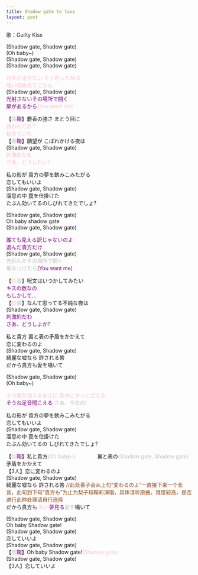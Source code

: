 ```yaml
---
title: Shadow gate to love
layout: post
---
```

歌：Guilty Kiss

<p>(Shadow gate, Shadow gate)<br />
(Oh baby~)<br />
(Shadow gate, Shadow gate)<br />
(Shadow gate, Shadow gate)</p>

<p><font color="pink">何かが足りない そう思った時は<br />
暗い階段見てごらん</font><br />
(Shadow gate, Shadow gate)<br />
<font color="purple">光射さないその場所で開く<br />
扉があるから</font><font color="pink">(You need me)</font></p>

<p>【<font color="silver">善</font><font color="purple">鞠</font>】麝香の強さ まとう目に<br />
<font color="pink">誘われてみて<br />
秘めていた</font><br />
【<font color="silver">善</font><font color="purple">鞠</font>】願望が こぼれかける夜は<br />
(Shadow gate, Shadow gate)<br />
<font color="pink">刺激的かも<br />
さあ、どうしたい?</font></p>

<p>私の影が 貴方の夢を飲みこみたがる<br />
恋してもいいよ<br />
(Shadow gate, Shadow gate)<br />
溜息の中 罠を仕掛けた<br />
たぶん効いてるのしびれてきたでしょ?</p>

<p>(Shadow gate, Shadow gate)<br />
Oh baby shadow gate<br />
(Shadow gate, Shadow gate)</p>

<p><font color="purple">誰ても見える訳じゃないのよ<br />
選んだ貴方だけ</font><br />
(Shadow gate, Shadow gate)<br />
<font color="silver">光拒んだその場所で開く<br />
扉みつけたら</font><font color="purple">(You want me)</font></p>

<p>【<font color="pink">梨</font><font color="silver">善</font>】呪文はいつかしてみたい<br />
<font color="purple">キスの数なの<br />
もしかして…</font><br />
【<font color="pink">梨</font><font color="silver">善</font>】なんて思ってる不純な夜は<br />
(Shadow gate, Shadow gate)<br />
<font color="purple">刺激的だわ<br />
さあ、どうしよか?</font></p>

<p>私と貴方 裏と表の矛盾をかかえて<br />
恋に変わるのよ<br />
(Shadow gate, Shadow gate)<br />
綺麗な嘘なら 許される筈<br />
だから貴方も愛を囁いて</p>

<p>(Shadow gate, Shadow gate)<br />
(Oh baby~)</p>

<p><font color="pink">その扉が消えるまえに 貴方にきっと会える</font><br />
<font color="purple">そうね足音聞こえる</font> <font color="silver">さあ、今なの!</font></p>

<p>私の影が 貴方の夢を飲みこみたがる<br />
恋してもいいよ<br />
(Shadow gate, Shadow gate)<br />
溜息の中 罠を仕掛けた<br />
たぶん効いてるの しびれてきたでしょ?</p>

<p>【<font color="pink">梨</font><font color="purple">鞠</font>】私と貴方<font color="silver">(Oh baby~)</font>
　　　　裏と表の<font color="silver">(Shadow gate, Shadow gate)</font>
　　　　矛盾をかかえて<br />
【3人】恋に変わるのよ<br />
(Shadow gate, Shadow gate)<br />
綺麗な嘘なら 許される筈 <font color="saddlebrown">//此处善子会从上句“変わるのよ”一直接下来一个长音，此句到下句“貴方も”为止为梨子和鞠莉演唱，具体请听原曲，难度较高，是否进行此种处理请自行选择</font><br />
だから貴方も <font color="pink">私が</font><font color="purple">夢見る</font><font color="silver">愛を</font>囁いて</p>

<p>(Shadow gate, Shadow gate)<br />
Oh baby Shadow gate!<br />
(Shadow gate, Shadow gate)<br />
恋していいよ<br />
(Shadow gate, Shadow gate)<br />
【<font color="silver">善</font><font color="purple">鞠</font>】Oh baby Shadow gate!<font color="pink">(Shadow gate)</font><br />
(Shadow gate, Shadow gate)<br />
【3人】恋していいよ</p>